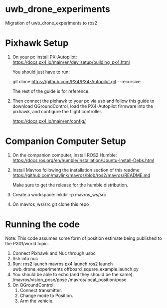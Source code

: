 # uwb_drone_experiments
Migration of uwb_drone_experiments to ros2

# Pixhawk Setup

1. On your pc install PX-Autopilot:
    https://docs.px4.io/main/en/dev_setup/building_px4.html 
    
   You should just have to run: 

   git clone https://github.com/PX4/PX4-Autopilot.git --recursive

   The rest of the guide is for reference.

2. Then connect the pixhawk to your pc via usb and follow this guide to download QGroundControl, load the PX4-Autopilot firmware into the pixhawk, and configure the flight controller.

    https://docs.px4.io/main/en/config/ 


# Companion Computer Setup

1. On the companion computer, install ROS2 Humble:
    https://docs.ros.org/en/humble/Installation/Ubuntu-Install-Debs.html 

2. Install Mavros following the installation section of this readme: 
    https://github.com/mavlink/mavros/blob/ros2/mavros/README.md
    
    Make sure to get the release for the humble distribution.

3. Create a workspace:
    mkdir -p mavros_ws/src

4. On mavros_ws/src git clone this repo


# Running the code

Note: This code assumes some form of position estimate being published to the PX01/world topic.

1. Connect Pixhawk and Nuc through usbc
2. Ssh into nuc
3. Run: 
        ros2 launch mavros px4.launch 
        ros2 launch uwb_drone_experiments offboard_square_example.launch.py
4. You should be able to echo (and they should be the same):
    /mavros/vision_pose/pose
    /mavros/local_position/pose
5. On QGroundControl:
    1. Connect transmitter.
    2. Change mode to Position.
    3. Arm the vehicle.


